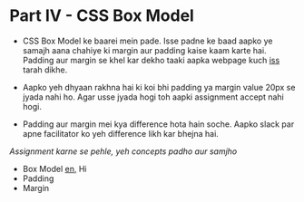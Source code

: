 # Part IV - CSS Box Model


- CSS Box Model ke baarei mein pade. Isse padne ke baad aapko ye samajh aana chahiye ki margin aur padding kaise kaam karte hai. Padding aur margin se khel kar dekho taaki aapka webpage kuch [iss](https://abhishekgupta92.github.io/equality4) tarah dikhe.


- Aapko yeh dhyaan rakhna hai ki koi bhi padding ya margin value 20px se jyada nahi ho. Agar usse jyada hogi toh aapki assignment accept nahi hogi.


- Padding aur margin mei kya difference hota hain soche. Aapko slack par apne facilitator ko yeh difference likh kar bhejna hai.


_Assignment karne se pehle, yeh concepts padho aur samjho_


- Box Model [en,](http://learn.shayhowe.com/html-css/opening-the-box-model/#what-is-the-box) Hi
- Padding
- Margin

